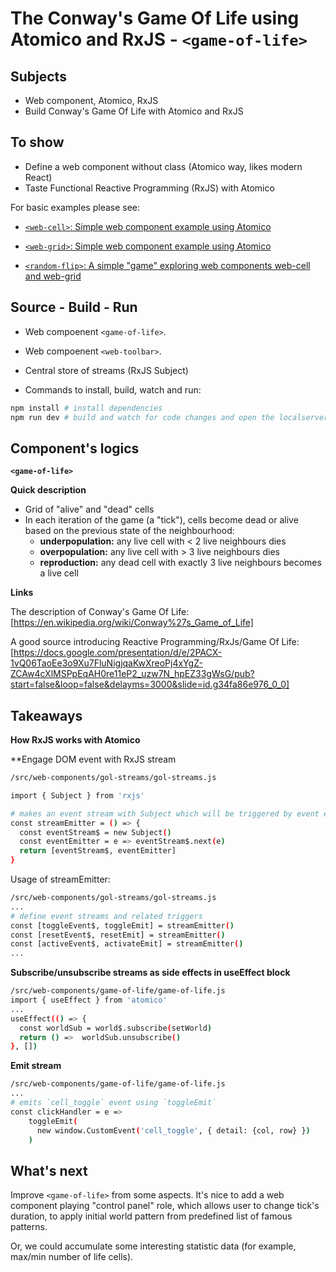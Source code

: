 # The Conway's Game Of Life using Atomico and RxJS - `<game-of-life>`

## Subjects

- Web component, Atomico, RxJS
- Build Conway's Game Of Life  with Atomico and RxJS

## To show
- Define a web component without class (Atomico way, likes modern React)
- Taste Functional Reactive Programming (RxJS) with Atomico

For basic examples please see:

- [`<web-cell>`:  Simple web component example using Atomico](https://github.com/hoangausway/atomico-simple-web-cell)

- [`<web-grid>`: Simple web component example using Atomico](https://github.com/hoangausway/atomico-simple-web-grid)

- [`<random-flip>`: A simple "game" exploring web components web-cell and web-grid](https://github.com/hoangausway/atomico-random-flip)

## Source - Build - Run
- Web compoenent `<game-of-life>`.
- Web compoenent `<web-toolbar>`.
- Central store of streams (RxJS Subject)

- Commands to install, build, watch and run:

```bash
npm install # install dependencies
npm run dev # build and watch for code changes and open the localserver: 8080
```

## Component's logics
**`<game-of-life>`**

**Quick description**

- Grid of "alive" and "dead" cells
- In each iteration of the game (a "tick"), cells become dead or alive based on the previous state of the neighbourhood:
  - **underpopulation:** any live cell with < 2 live neighbours dies
  - **overpopulation:** any live cell with > 3 live neighbours dies
  - **reproduction:** any dead cell with exactly 3 live neighbours becomes a live cell

**Links**

The description of Conway's Game Of Life: [https://en.wikipedia.org/wiki/Conway%27s_Game_of_Life]

A good source introducing Reactive Programming/RxJs/Game Of Life: [https://docs.google.com/presentation/d/e/2PACX-1vQ06TaoEe3o9Xu7FluNigjqaKwXreoPj4xYgZ-ZCAw4cXlMSPpEqAH0re11eP2_uzw7N_hpEZ33gWsG/pub?start=false&loop=false&delayms=3000&slide=id.g34fa86e976_0_0]

## Takeaways
**How RxJS works with Atomico**

**Engage DOM event with RxJS stream
```bash
/src/web-components/gol-streams/gol-streams.js

import { Subject } from 'rxjs'

# makes an event stream with Subject which will be triggered by event emitter
const streamEmitter = () => {
  const eventStream$ = new Subject()
  const eventEmitter = e => eventStream$.next(e)
  return [eventStream$, eventEmitter]
}
```

Usage of streamEmitter:

```bash
/src/web-components/gol-streams/gol-streams.js
...
# define event streams and related triggers
const [toggleEvent$, toggleEmit] = streamEmitter()
const [resetEvent$, resetEmit] = streamEmitter()
const [activeEvent$, activateEmit] = streamEmitter()
...
```
**Subscribe/unsubscribe streams as side effects in useEffect block**
```bash
/src/web-components/game-of-life/game-of-life.js
import { useEffect } from 'atomico'
...
useEffect(() => {
  const worldSub = world$.subscribe(setWorld)
  return () =>  worldSub.unsubscribe()
}, [])
```

**Emit stream**
```bash
/src/web-components/game-of-life/game-of-life.js
...
# emits `cell_toggle` event using `toggleEmit`
const clickHandler = e =>
    toggleEmit(
      new window.CustomEvent('cell_toggle', { detail: {col, row} })
    )
```

## What's next
Improve `<game-of-life>` from some aspects.  It's nice to add a web component playing "control panel" role, which allows user to change tick's duration, to apply initial world pattern from predefined list of famous patterns.

Or, we could accumulate some interesting statistic data (for example, max/min number of life cells).